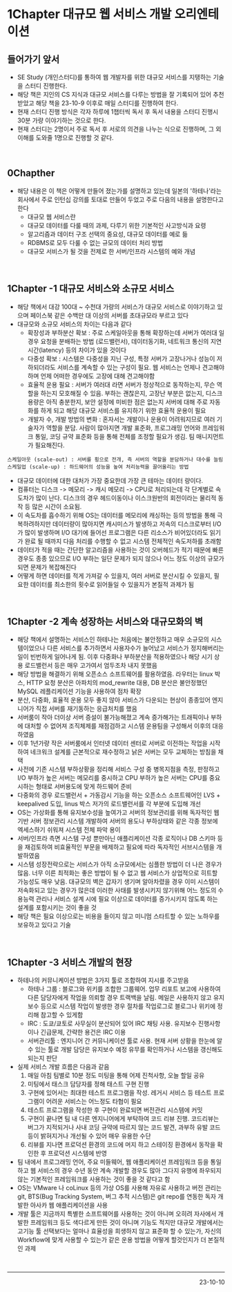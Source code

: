 # 1Chapter 대규모 웹 서비스 개발 오리엔테이션

## 들어가기 앞서
- SE Study (개인스터디)를 통하여 웹 개발자를 위한 대규모 서비스를 지탱하는 기술을 스터디 진행한다.
- 해당 책은 지인의 CS 지식과 대규모 서비스를 다루는 방법을 잘 기록되어 있어 추천받았고 해당 책을 23-10-9 이후로 매일 스터디를 진행하여 한다.
- 현재 스터디 진행 방식은 각자 하루에 1챕터씩 독서 후 독서 내용을 스터디 진행시 30분 가량 이야기하는 것으로 한다.
- 현재 스터디는 2명이서 주로 독서 후 서로의 의견을 나누는 식으로 진행하며, 그 외 이해를 도와줄 1명으로 진행할 것 같다.


<br>

## 0Chapther
- 해당 내용은 이 책은 어떻게 만들어 졌는가를 설명하고 있는데 일본의 '하테나'라는 회사에서 주로 인턴십 강의를 토대로 만들어 두었고 주로 다음의 내용을 설명한다고 한다
    - 대규모 웹 서비스란
    - 대규모 데이터를 다룰 때의 과제, 다루기 위한 기본적인 사고방식과 요령
    - 알고리즘과 데이터 구조 선택의 중요성, 대규모 데이터를 예로 듦
    - RDBMS로 모두 다룰 수 없는 규모의 데이터 처리 방법
    - 대규모 서비스가 될 것을 전제로 한 서버/인프라 시스템의 예와 개념

<br>

## 1Chapter -1 대규모 서비스와 소규모 서비스
- 해당 책에서 대강 100대 ~ 수천대 가량의 서비스가 대규모 서비스로 이야기하고 있으며 페이스북 같은 수백만 대 이상의 서버를 초대규모라 부르고 있다
- 대규모와 소규모 서비스의 차이는 다음과 같다
    - 확장성과 부하분산 확보 : 주로 스케일아웃을 통해 확장하는데 서버가 여러대 일경우 요청을 분배하는 방법 (로드밸런서), 데이터동기화, 네트워크 통신의 지연시간(latency) 등의 차이가 있을 것이다
    - 다중성 확보 : 시스템은 다중성을 지닌 구성, 특정 서버가 고장나거나 성능이 저하되더라도 서비스를 계속할 수 있는 구성이 필요. 웹 서비스는 언제나 견고해야하며 언제 어떠한 경우에도 고장에 대해 견고해야함
    - 효율적 운용 필요 : 서버가 여러대 라면 서버가 정상적으로 동작하는지, 무슨 역할을 하는지 모호해질 수 있음. 부하는 괜찮은지, 고장난 부분은 없는지, 디스크 용량은 아직 충분한지, 보안 설정에 미비한 점은 없는지 서버에 대해 주로 자동화를 하게 되고 해당 대규모 서비스를 유지하기 위한 효율적 운용이 필요
    - 개발자 수, 개발 방법의 변화 : 혼자서는 개발이나 운용이 어려워지므로 여러 기술자가 역할을 분담. 사람이 많아지면 개발 표준화, 프로그래밍 언어와 프레임워크 통일, 코딩 규약 표준화 등을 통해 전체를 조정할 필요가 생김. 팀 매니지먼트가 필요해진다.
```
스케일아웃 (scale-out) : 서버를 횡으로 전개, 즉 서버의 역할을 분담하거나 대수를 늘림
스케일업 (scale-up) : 하드웨어의 성능을 높여 처리능력을 끌어올리는 방법
```
- 대규모 데이터에 대한 대처가 가장 중요한데 가장 큰 테마는 데이터 량이다.
- 컴퓨터는 디스크 -> 메모리 -> 캐시 메모리 -> CPU로 처리되는데 각 단계별로 속도차가 많이 난다. 디스크의 경우 헤드이동이나 이스크원반의 회전이라는 물리적 동작 등 많은 시간이 소요됨.
- 이 속도차를 흡수하기 위해 OS는 데이터를 메모리에 캐싱하는 등의 방법을 통해 극복하려하지만 데이터량이 많아지면 캐시미스가 발생하고 저속의 디스크로부터 I/O가 많이 발생하며 I/O 대기에 들어선 프로그램은 다른 리소스가 비어있더라도 읽기가 완료 될 때까지 다음 처리를 수행할 수 없고 시스템 전체적인 속도저하를 초래함
- 데이터가 적을 때는 간단한 알고리즘을 사용하는 것이 오버헤드가 적기 때문에 빠른 경우도 종종 있으므로 I/O 부하는 일단 문제가 되지 않으나 어느 정도 이상의 규모가 되면 문제가 복잡해진다
- 어떻게 하면 데이터를 적게 가져갈 수 있을지, 여러 서버로 분산시킬 수 있을지, 필요한 데이터를 최소한의 횟수로 읽어들일 수 있을지가 본질적 과제가 됨

<br>

## 1Chapter -2 계속 성장하는 서비스와 대규모화의 벽
- 해당 책에서 설명하는 서비스인 하테나는 처음에는 불안정하고 매우 소규모의 시스템이었으나 다른 서비스를 추가하면서 사용자수가 늘어났고 서비스가 정지해버리는 일이 빈번하게 일어나게 됨. 이후 다중화나 부하분산을 적용하였으나 해당 시기 상용 로드밸런서 등은 매우 고가여서 엄두조차 내지 못했음
- 해당 방법을 해결하기 위해 오픈소스 소프트웨어를 활용하였음. 라우터는 linux 박스, HTTP 요청 분산은 아파치의 mod_rewrite 대용, DB 분산은 불안정했던 MySQL 레플리케이션 기능을 사용하여 점차 확장
- 분산, 다중화, 효율적 운용 모두 좋지 않아 서비스가 다운되는 현상이 종종있어 엔지니어가 직접 서버를 재기동하는 응급처치를 했음
- 서버룸이 작아 더이상 서버 증설이 불가능해졌고 계속 증가해가는 트래픽이나 부하에 대처할 수 없어져 조직체제를 재점검하고 시스템 운용팀을 구성해서 이후의 대응하였음
- 이후 1년가량 작은 서버룸에서 인터넷 데이터 센터로 서버로 이전하는 작업을 시작하여 네크워크 설계를 근본적으로 재수정하고 낡은 서버는 모두 교체하는 방침을 채택
- 사전에 기존 시스템 부하상황을 정리해 서비스 구성 중 병목지점을 측정, 판정하고 I/O 부하가 높은 서버는 메모리를 중시하고 CPU 부하가 높은 서버는 CPU를 중요시하는 형태로 서버용도에 맞게 하드웨어 준비
- 다중화의 경우 로드밸런서 + 가동감시 기능을 하는 오픈소스 소프트웨어인 LVS + keepalived 도입, linus 박스 저가의 로드밸런서를 각 부분에 도입해 개선
- OS는 가상화를 통해 유지보수성을 높여가고 서버의 정보관리를 위해 독자적인 웹 기반 서버 정보관리 시스템 개발하여 서버의 용도나 부하상태와 같은 각종 정보에 엑세스하기 쉬워져 시스템 전체 파악 용이
- 서버/인프라 측면 시스템 구성 뿐만아닌 애플리케이션 각종 로직이나 DB 스키마 등을 재검토하여 비효율적인 부문을 배제하고 필요에 따라 독자적인 서브시스템을 개발하였음
- 시스템 성장전략으로는 서비스가 아직 소규모에서는 심플한 방법이 더 나은 경우가 많음. 너무 이른 최적화는 좋은 방법이 될 수 없고 웹 서비스가 상업적으로 히트할 가능성도 매우 낮음. 대규모의 벽은 갑자기 생기며 알아차렸을 경우 이미 시스템이 저속화되고 있는 경우가 많은데 이러한 사태를 발생시키지 않기위해 어느 정도의 수용능력 관리나 서비스 설계 시에 필요 이상으로 데이터를 증가시키지 않도록 하는 설계를 포함시키는 것이 좋을 것
- 해당 책은 필요 이상으로는 비용을 들이지 않고 미니멈 스타트할 수 있는 노하우를 보유하고 있다고 기술

<br>

## 1Chapter -3 서비스 개발의 현장
- 하테나의 커뮤니케이션 방법은 3가지 툴로 조합하여 지시를 주고받음
    - 하테나 그룹 : 블로그와 위키를 조합한 그룹웨어. 업무 리포트 보고에 사용하여 다른 담당자에게 작업을 의뢰할 경우 트랙백을 날림. 메일은 사용하지 않고 유지보수 등으로 시스템 작업이 발생한 경우 절차를 작업로그로 블로그나 위키에 정리해 참고할 수 있게함
    - IRC : 도쿄/쿄토로 사무실이 분산되어 있어 IRC 채팅 사용. 유지보수 진행사항이나 긴급문제, 간략한 용건은 IRC 이용
    - 서버관리툴 : 엔지니어 간 커뮤니케이션 툴로 사용. 현재 서버 상황을 한눈에 알 수 있는 툴로 개발 담당은 유지보수 예정 유무를 확인하거나 시스템을 갱신해도 되는지 판단
- 실제 서비스 개발 흐름은 다음과 같음
    1. 매일 아침 팀별로 10분 정도 미팅을 통해 어제 진척사항, 오늘 할일 공유
    2. 미팅에서 태스크 담당자를 정해 태스트 구현 진행
    3. 구현에 있어서는 최대한 테스트 프로그램을 작성. 레거시 서비스 등 테스트 프로그램이 어려운 서비스는 어느정도 타협이 필요
    4. 테스트 프로그램을 작성한 후 구현이 완료되면 버전관리 시스템에 커밋
    5. 구현이 끝나면 팀 내 다른 엔지니어에게 부탁하여 코드 리뷰 진행. 코드리뷰는 버그가 지적되거나 사내 코딩 규약에 따르지 않는 코드 발견, 과부하 유발 코드등이 밝혀지거나 개선될 수 있어 매우 유용한 수단
    6. 리뷰를 지나면 프로덕션 환경의 코드에 머지 하고 스테이징 환경에서 동작을 확인한 후 프로덕션 시스템에 반영
- 팀 내에서 프로그래밍 언어, 주요 미들웨어, 웹 애플리케이션 프레임워크 등을 통일하고 웹 서비스의 경우 수년 동안 계속 개발할 경우도 많아 그다지 유행에 좌우되지 않는 기본적인 프레임워크를 사용하는 것이 좋을 것 같다고 함
- OS는 VMware 나 coLinux 등의 가상 OS를 사용해 자유로 사용하고 버전 관리는 git, BTS(Bug Tracking System, 버그 추적 시스템)은 git repo를 연동한 독자 개발한 아사카 웹 애플리케이션을 사용
- 개발 툴은 지금까지 특별한 소프트웨어를 사용하는 것이 아니며 오히려 자사에서 개발한 프레임워크 등도 색다르게 만든 것이 아니며 기능도 적지만 대규모 개발에서는 고기능 툴 선택보다는 얼마나 효율성을 희생하지 않고 표준화 할 수 있는가, 자신의 Workflow에 맞게 사용할 수 있는가 같은 운용 방법을 어떻게 할것인지가 더 본질적인 과제


<br>


---

<div style="text-align: right">23-10-10</div>